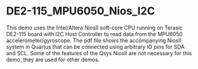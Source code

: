 # DE2-115_MPU6050_Nios_I2C
This demo uses the Intel/Altera NiosII soft-core CPU running on Terasic DE2-115 board with I2C Host Controller to read data from the MPU6050 accelerometer/gyroscope.  The pdf file shows the accompanying NiosII system in Quartus that can be connected using arbitrary IO pins for SDA and SCL.
Some of the features of the Qsys NiosII are not necessary for this demo, they are used for other demos.
